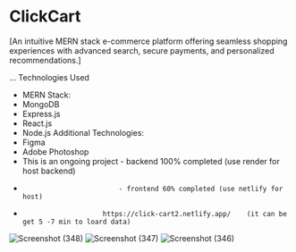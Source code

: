 <h1>ClickCart</h1>
[An intuitive MERN stack e-commerce platform offering seamless shopping experiences with advanced search, secure payments, and personalized recommendations.]


...
Technologies Used
- MERN Stack:
- MongoDB
- Express.js
- React.js
- Node.js
Additional Technologies:
- Figma 
- Adobe Photoshop
- This is an ongoing project - backend 100% completed (use render for host backend)
-                             - frontend 60% completed (use netlify for host)
-                         https://click-cart2.netlify.app/    (it can be get 5 -7 min to loard data)
![Screenshot (348)](https://github.com/user-attachments/assets/0be12b3c-cdaf-46d7-8a2c-a9fa3be6e185)
![Screenshot (347)](https://github.com/user-attachments/assets/351f4b19-4206-4496-9029-838983382ab9)
![Screenshot (346)](https://github.com/user-attachments/assets/f2136a44-a55b-4e99-8830-eafdb39ff900)

